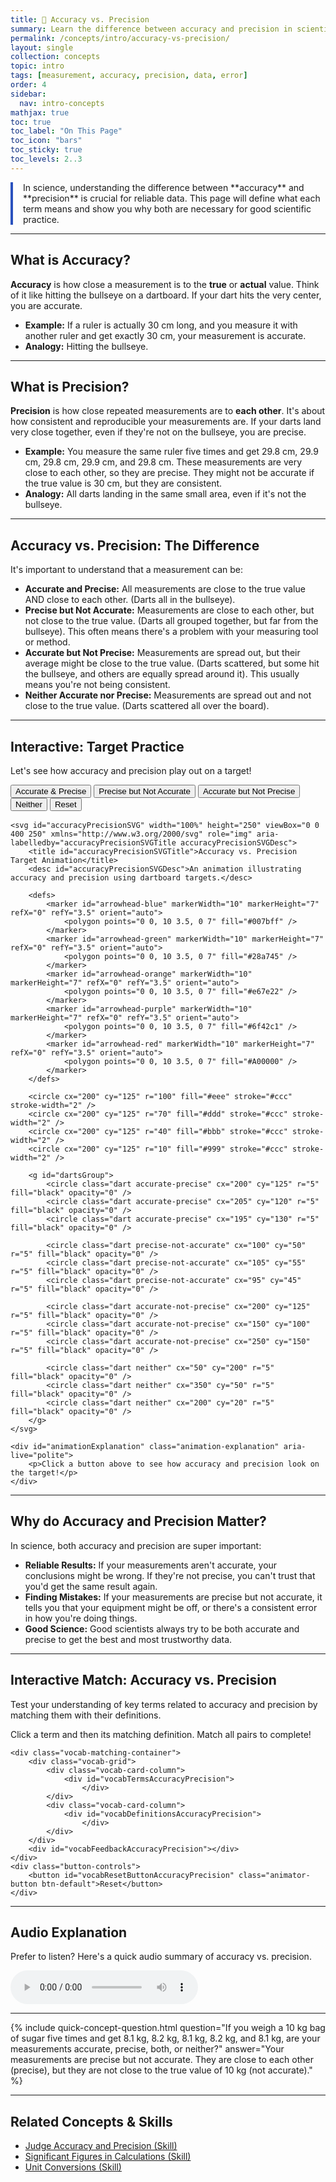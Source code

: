 ```yaml
---
title: 📘 Accuracy vs. Precision
summary: Learn the difference between accuracy and precision in scientific measurements, and why both are crucial for reliable data.
permalink: /concepts/intro/accuracy-vs-precision/
layout: single
collection: concepts
topic: intro
tags: [measurement, accuracy, precision, data, error]
order: 4
sidebar:
  nav: intro-concepts
mathjax: true
toc: true
toc_label: "On This Page"
toc_icon: "bars"
toc_sticky: true
toc_levels: 2..3
---
```


<p class="lead" markdown="1" style="border-left: 4px solid #2A52BE; padding-left: 1rem;">In science, understanding the difference between **accuracy** and **precision** is crucial for reliable data. This page will define what each term means and show you why both are necessary for good scientific practice.</p>

---

## **What is Accuracy?**

**Accuracy** is how close a measurement is to the **true** or **actual** value. Think of it like hitting the bullseye on a dartboard. If your dart hits the very center, you are accurate. 

* **Example:** If a ruler is actually 30 cm long, and you measure it with another ruler and get exactly 30 cm, your measurement is accurate.
* **Analogy:** Hitting the bullseye.

---

## **What is Precision?**

**Precision** is how close repeated measurements are to **each other**. It's about how consistent and reproducible your measurements are. If your darts land very close together, even if they're not on the bullseye, you are precise. 

* **Example:** You measure the same ruler five times and get 29.8 cm, 29.9 cm, 29.8 cm, 29.9 cm, and 29.8 cm. These measurements are very close to each other, so they are precise. They might not be accurate if the true value is 30 cm, but they are consistent.
* **Analogy:** All darts landing in the same small area, even if it's not the bullseye.

---

## **Accuracy vs. Precision: The Difference**

It's important to understand that a measurement can be:

* **Accurate and Precise:** All measurements are close to the true value AND close to each other. (Darts all in the bullseye).
* **Precise but Not Accurate:** Measurements are close to each other, but not close to the true value. (Darts all grouped together, but far from the bullseye). This often means there's a problem with your measuring tool or method.
* **Accurate but Not Precise:** Measurements are spread out, but their average might be close to the true value. (Darts scattered, but some hit the bullseye, and others are equally spread around it). This usually means you're not being consistent.
* **Neither Accurate nor Precise:** Measurements are spread out and not close to the true value. (Darts scattered all over the board).

---

## **Interactive: Target Practice**

Let's see how accuracy and precision play out on a target!

<div class="animator-container accuracy-precision-animator">
    <div style="margin-bottom: 1rem;">
        <button id="showAccuratePrecise" class="animator-button btn-accurate-precise" aria-label="Show Accurate and Precise darts">Accurate & Precise</button>
        <button id="showPreciseNotAccurate" class="animator-button btn-precise-not-accurate" aria-label="Show Precise but Not Accurate darts">Precise but Not Accurate</button>
        <button id="showAccurateNotPrecise" class="animator-button btn-accurate-not-precise" aria-label="Show Accurate but Not Precise darts">Accurate but Not Precise</button>
        <button id="showNeither" class="animator-button btn-neither" aria-label="Show Neither Accurate nor Precise darts">Neither</button>
        <button id="resetAnimation" class="animator-button btn-reset" aria-label="Reset animation">Reset</button>
    </div>

    <svg id="accuracyPrecisionSVG" width="100%" height="250" viewBox="0 0 400 250" xmlns="http://www.w3.org/2000/svg" role="img" aria-labelledby="accuracyPrecisionSVGTitle accuracyPrecisionSVGDesc">
        <title id="accuracyPrecisionSVGTitle">Accuracy vs. Precision Target Animation</title>
        <desc id="accuracyPrecisionSVGDesc">An animation illustrating accuracy and precision using dartboard targets.</desc>

        <defs>
            <marker id="arrowhead-blue" markerWidth="10" markerHeight="7" refX="0" refY="3.5" orient="auto">
                <polygon points="0 0, 10 3.5, 0 7" fill="#007bff" />
            </marker>
            <marker id="arrowhead-green" markerWidth="10" markerHeight="7" refX="0" refY="3.5" orient="auto">
                <polygon points="0 0, 10 3.5, 0 7" fill="#28a745" />
            </marker>
            <marker id="arrowhead-orange" markerWidth="10" markerHeight="7" refX="0" refY="3.5" orient="auto">
                <polygon points="0 0, 10 3.5, 0 7" fill="#e67e22" />
            </marker>
            <marker id="arrowhead-purple" markerWidth="10" markerHeight="7" refX="0" refY="3.5" orient="auto">
                <polygon points="0 0, 10 3.5, 0 7" fill="#6f42c1" />
            </marker>
            <marker id="arrowhead-red" markerWidth="10" markerHeight="7" refX="0" refY="3.5" orient="auto">
                <polygon points="0 0, 10 3.5, 0 7" fill="#A00000" />
            </marker>
        </defs>

        <circle cx="200" cy="125" r="100" fill="#eee" stroke="#ccc" stroke-width="2" />
        <circle cx="200" cy="125" r="70" fill="#ddd" stroke="#ccc" stroke-width="2" />
        <circle cx="200" cy="125" r="40" fill="#bbb" stroke="#ccc" stroke-width="2" />
        <circle cx="200" cy="125" r="10" fill="#999" stroke="#ccc" stroke-width="2" />

        <g id="dartsGroup">
            <circle class="dart accurate-precise" cx="200" cy="125" r="5" fill="black" opacity="0" />
            <circle class="dart accurate-precise" cx="205" cy="120" r="5" fill="black" opacity="0" />
            <circle class="dart accurate-precise" cx="195" cy="130" r="5" fill="black" opacity="0" />

            <circle class="dart precise-not-accurate" cx="100" cy="50" r="5" fill="black" opacity="0" />
            <circle class="dart precise-not-accurate" cx="105" cy="55" r="5" fill="black" opacity="0" />
            <circle class="dart precise-not-accurate" cx="95" cy="45" r="5" fill="black" opacity="0" />

            <circle class="dart accurate-not-precise" cx="200" cy="125" r="5" fill="black" opacity="0" />
            <circle class="dart accurate-not-precise" cx="150" cy="100" r="5" fill="black" opacity="0" />
            <circle class="dart accurate-not-precise" cx="250" cy="150" r="5" fill="black" opacity="0" />

            <circle class="dart neither" cx="50" cy="200" r="5" fill="black" opacity="0" />
            <circle class="dart neither" cx="350" cy="50" r="5" fill="black" opacity="0" />
            <circle class="dart neither" cx="200" cy="20" r="5" fill="black" opacity="0" />
        </g>
    </svg>

    <div id="animationExplanation" class="animation-explanation" aria-live="polite">
        <p>Click a button above to see how accuracy and precision look on the target!</p>
    </div>
</div>

<script src="/assets/js/intro/accuracy-precision-animator.js"></script>

---

## **Why do Accuracy and Precision Matter?**

In science, both accuracy and precision are super important:

* **Reliable Results:** If your measurements aren't accurate, your conclusions might be wrong. If they're not precise, you can't trust that you'd get the same result again.
* **Finding Mistakes:** If your measurements are precise but not accurate, it tells you that your equipment might be off, or there's a consistent error in how you're doing things.
* **Good Science:** Good scientists always try to be both accurate and precise to get the best and most trustworthy data.

---

## **Interactive Match: Accuracy vs. Precision**

Test your understanding of key terms related to accuracy and precision by matching them with their definitions.

<div class="vocab-matching-interactive-wrapper accuracy-precision">
    <div class="animator-explanation">
        <p>Click a term and then its matching definition. Match all pairs to complete!</p>
    </div>

    <div class="vocab-matching-container">
        <div class="vocab-grid">
            <div class="vocab-card-column">
                <div id="vocabTermsAccuracyPrecision">
                    </div>
            </div>
            <div class="vocab-card-column">
                <div id="vocabDefinitionsAccuracyPrecision">
                    </div>
            </div>
        </div>
        <div id="vocabFeedbackAccuracyPrecision"></div>
    </div>
    <div class="button-controls">
        <button id="vocabResetButtonAccuracyPrecision" class="animator-button btn-default">Reset</button>
    </div>
</div>

<script src="/assets/js/common/interactive-match-base.js"></script>
<script src="/assets/js/intro/accuracy-precision-interactive-match.js"></script>

---

## **Audio Explanation**

<p>Prefer to listen? Here's a quick audio summary of accuracy vs. precision.</p>
<audio controls class="audio-player" aria-label="Audio summary of accuracy vs. precision">
    <source src="/assets/audio/intro/accuracy-precision-audio.mp3" type="audio/mpeg">
    Your browser does not support the audio element.
</audio>

---

{% include quick-concept-question.html
    question="If you weigh a 10 kg bag of sugar five times and get 8.1 kg, 8.2 kg, 8.1 kg, 8.2 kg, and 8.1 kg, are your measurements accurate, precise, both, or neither?"
    answer="Your measurements are precise but not accurate. They are close to each other (precise), but they are not close to the true value of 10 kg (not accurate)."
%}

---

## **Related Concepts & Skills**

* <a href="{{ '/skills/intro/judge-accuracy-precision/' | relative_url }}">Judge Accuracy and Precision (Skill)</a>
* <a href="{{ '/skills/intro/sig-fig-calculations/' | relative_url }}">Significant Figures in Calculations (Skill)</a>
* <a href="{{ '/skills/intro/unit-conversions/' | relative_url }}">Unit Conversions (Skill)</a>